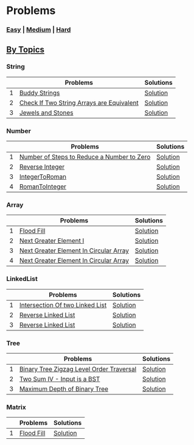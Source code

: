 # Problems

### [Easy](/EasyProblems.md) | [Medium](/MediumProblems.md)   |    [Hard](/HardProblems.md)

## <u>By Topics</u>

### String

|     | Problems       | Solutions     |
|-----| -------------- | --------------|
| 1 | [Buddy Strings](https://leetcode.com/problems/buddy-strings/) | [Solution](src/com/algorhythm/easy/string/BuddyStrings.java) |
| 2 | [Check If Two String Arrays are Equivalent](https://leetcode.com/problems/check-if-two-string-arrays-are-equivalent/) | [Solution](src/com/algorhythm/easy/string/CheckIfStringsAreEquivalent.java) |
| 3 | [Jewels and Stones](https://leetcode.com/problems/jewels-and-stones/) | [Solution](src/com/algorhythm/easy/string/JewelsAndStones.java) |

### Number

|     | Problems       | Solutions     |
|--- | ------------- |-------------|
| 1 | [Number of Steps to Reduce a Number to Zero](https://leetcode.com/problems/number-of-steps-to-reduce-a-number-to-zero/) | [Solution](src/com/algorhythm/easy/number/ReduceNumberToZero.java) |
| 2 | [Reverse Integer](https://leetcode.com/problems/reverse-integer/) | [Solution](src/com/algorhythm/easy/number/ReverseInteger.java) |
| 3 | [IntegerToRoman](https://leetcode.com/problems/integer-to-roman/) | [Solution](src/com/algorhythm/easy/number/IntegerToRoman.java) |
| 4 | [RomanToInteger](https://leetcode.com/problems/roman-to-integer/) | [Solution](src/com/algorhythm/easy/number/RomanToInteger.java) |

### Array

|     | Problems      | Solutions     |
| --- | ------------ |--------------|
| 1   | [Flood Fill](https://leetcode.com/problems/flood-fill/) | [Solution](src/com/algorhythm/easy/array/FloodFill.java) |
| 2   | [Next Greater Element I](https://leetcode.com/problems/next-greater-element-i/) | [Solution](src/com/algorhythm/easy/array/NextGreaterElement.java) |
| 3   | [Next Greater Element In Circular Array](https://leetcode.com/problems/next-greater-element-ii/) | [Solution](src/com/algorhythm/easy/array/NextGreaterElementInCircularArray.java) |
| 4   | [Next Greater Element In Circular Array](https://leetcode.com/problems/next-greater-element-ii/) | [Solution](src/com/algorhythm/easy/array/NextGreaterElementInCircularArray.java) |

### LinkedList

|    | Problems      | Solutions     |
|--- | ------------- | --------------|
| 1 | [Intersection Of two Linked List](https://leetcode.com/problems/intersection-of-two-linked-lists/) | [Solution](src/com/algorhythm/easy/list/IntersectionOfTwoLinkedList.java) |
| 2 | [Reverse Linked List](https://leetcode.com/problems/reverse-linked-list/) | [Solution](src/com/algorhythm/easy/list/ReverseLinkedList.java) |
| 3 | [Reverse Linked List](https://leetcode.com/problems/reverse-linked-list/) | [Solution](src/com/algorhythm/easy/list/ReverseLinkedList.java) |

### Tree

|    | Problems      | Solutions     |
|--- | ------------- | --------------|
| 1 | [Binary Tree Zigzag Level Order Traversal](https://leetcode.com/problems/binary-tree-zigzag-level-order-traversal/) | [Solution](src/com/algorhythm/medium/tree/BinaryTreeZigzagLevelOrderTraversal.java) |
| 2 | [Two Sum IV - Input is a BST](https://leetcode.com/problems/two-sum-iv-input-is-a-bst/) | [Solution](src/com/algorhythm/easy/tree/TwoSumIVBST.java) |
| 3 | [Maximum Depth of Binary Tree](https://leetcode.com/problems/maximum-depth-of-binary-tree/) | [Solution](src/com/algorhythm/easy/tree/MaxDepthBinaryTree.java) |

### Matrix

|   | Problems      | Solutions        |
|--- | ------------- |-------------|
| 1 | [Flood Fill](https://leetcode.com/problems/flood-fill/) | [Solution](src/com/algorhythm/easy/array/FloodFill.java) |
